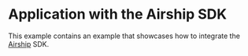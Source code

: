 # Application with the Airship SDK

This example contains an example that showcases how to integrate the [Airship](https://github.com/urbanairship/ios-library) SDK.
